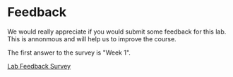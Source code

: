# Feedback

We would really appreciate if you would submit some feedback for this lab.  This is annonmous and will help us to improve the course.

The first answer to the survey is "Week 1".

[Lab Feedback Survey](https://forms.office.com/r/ZX6hPwBVue)
